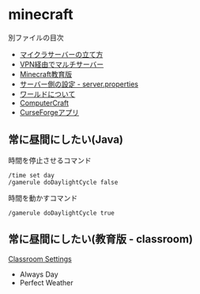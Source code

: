 # minecraft
別ファイルの目次

- [マイクラサーバーの立て方](ServerSetup.md)
- [VPN経由でマルチサーバー](ServerVPN.md)
- [Minecraft教育版](MinecraftEducation.md)
- [サーバー側の設定 - server.properties](properties.md)
- [ワールドについて](world.md)
- [ComputerCraft](ComputerCraft.md)
- [CurseForgeアプリ](CurseForgeApp.md)

## 常に昼間にしたい(Java)
時間を停止させるコマンド
```
/time set day
/gamerule doDaylightCycle false
```
時間を動かすコマンド
```
/gamerule doDaylightCycle true
```
## 常に昼間にしたい(教育版 - classroom)
[Classroom Settings](https://educommunity.minecraft.net/hc/en-us/articles/360061369132-Classroom-Settings)
- Always Day
- Perfect Weather
